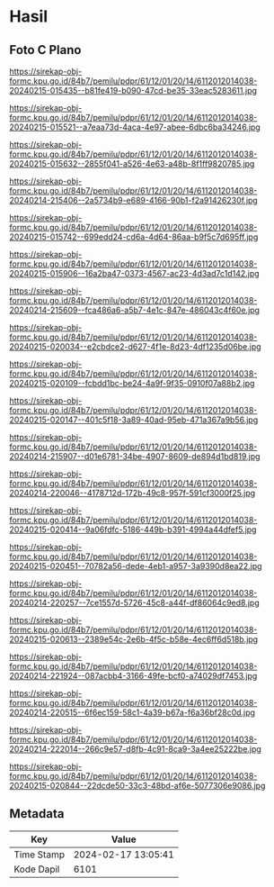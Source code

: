 # Hasil

## Foto C Plano

https://sirekap-obj-formc.kpu.go.id/84b7/pemilu/pdpr/61/12/01/20/14/6112012014038-20240215-015435--b81fe419-b090-47cd-be35-33eac5283611.jpg

https://sirekap-obj-formc.kpu.go.id/84b7/pemilu/pdpr/61/12/01/20/14/6112012014038-20240215-015521--a7eaa73d-4aca-4e97-abee-6dbc6ba34246.jpg

https://sirekap-obj-formc.kpu.go.id/84b7/pemilu/pdpr/61/12/01/20/14/6112012014038-20240215-015632--2855f041-a526-4e63-a48b-8f1ff9820785.jpg

https://sirekap-obj-formc.kpu.go.id/84b7/pemilu/pdpr/61/12/01/20/14/6112012014038-20240214-215406--2a5734b9-e689-4166-90b1-f2a91426230f.jpg

https://sirekap-obj-formc.kpu.go.id/84b7/pemilu/pdpr/61/12/01/20/14/6112012014038-20240215-015742--699edd24-cd6a-4d64-86aa-b9f5c7d695ff.jpg

https://sirekap-obj-formc.kpu.go.id/84b7/pemilu/pdpr/61/12/01/20/14/6112012014038-20240215-015906--16a2ba47-0373-4567-ac23-4d3ad7c1d142.jpg

https://sirekap-obj-formc.kpu.go.id/84b7/pemilu/pdpr/61/12/01/20/14/6112012014038-20240214-215609--fca486a6-a5b7-4e1c-847e-486043c4f60e.jpg

https://sirekap-obj-formc.kpu.go.id/84b7/pemilu/pdpr/61/12/01/20/14/6112012014038-20240215-020034--e2cbdce2-d627-4f1e-8d23-4df1235d06be.jpg

https://sirekap-obj-formc.kpu.go.id/84b7/pemilu/pdpr/61/12/01/20/14/6112012014038-20240215-020109--fcbdd1bc-be24-4a9f-9f35-0910f07a88b2.jpg

https://sirekap-obj-formc.kpu.go.id/84b7/pemilu/pdpr/61/12/01/20/14/6112012014038-20240215-020147--401c5f18-3a89-40ad-95eb-471a367a9b56.jpg

https://sirekap-obj-formc.kpu.go.id/84b7/pemilu/pdpr/61/12/01/20/14/6112012014038-20240214-215907--d01e6781-34be-4907-8609-de894d1bd819.jpg

https://sirekap-obj-formc.kpu.go.id/84b7/pemilu/pdpr/61/12/01/20/14/6112012014038-20240214-220046--4178712d-172b-49c8-957f-591cf3000f25.jpg

https://sirekap-obj-formc.kpu.go.id/84b7/pemilu/pdpr/61/12/01/20/14/6112012014038-20240215-020414--9a06fdfc-5186-449b-b391-4994a44dfef5.jpg

https://sirekap-obj-formc.kpu.go.id/84b7/pemilu/pdpr/61/12/01/20/14/6112012014038-20240215-020451--70782a56-dede-4eb1-a957-3a9390d8ea22.jpg

https://sirekap-obj-formc.kpu.go.id/84b7/pemilu/pdpr/61/12/01/20/14/6112012014038-20240214-220257--7ce1557d-5726-45c8-a44f-df86064c9ed8.jpg

https://sirekap-obj-formc.kpu.go.id/84b7/pemilu/pdpr/61/12/01/20/14/6112012014038-20240215-020613--2389e54c-2e6b-4f5c-b58e-4ec6ff6d518b.jpg

https://sirekap-obj-formc.kpu.go.id/84b7/pemilu/pdpr/61/12/01/20/14/6112012014038-20240214-221924--087acbb4-3166-49fe-bcf0-a74029df7453.jpg

https://sirekap-obj-formc.kpu.go.id/84b7/pemilu/pdpr/61/12/01/20/14/6112012014038-20240214-220515--6f6ec159-58c1-4a39-b67a-f6a36bf28c0d.jpg

https://sirekap-obj-formc.kpu.go.id/84b7/pemilu/pdpr/61/12/01/20/14/6112012014038-20240214-222014--266c9e57-d8fb-4c91-8ca9-3a4ee25222be.jpg

https://sirekap-obj-formc.kpu.go.id/84b7/pemilu/pdpr/61/12/01/20/14/6112012014038-20240215-020844--22dcde50-33c3-48bd-af6e-5077306e9086.jpg


## Metadata

| Key        | Value               |
| ---------- | ------------------- |
| Time Stamp | 2024-02-17 13:05:41 |
| Kode Dapil | 6101                |



